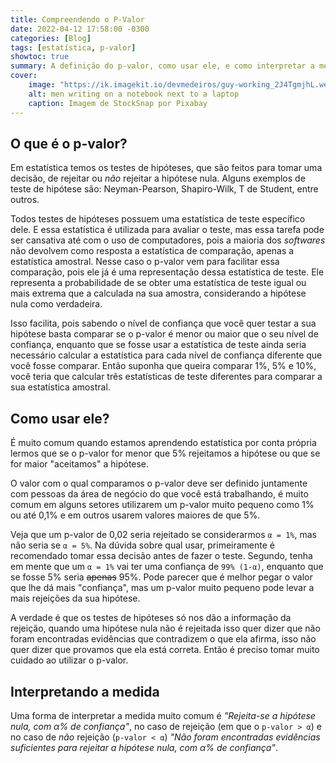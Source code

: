 ```yaml
---
title: Compreendendo o P-Valor
date: 2022-04-12 17:58:00 -0300
categories: [Blog]
tags: [estatística, p-valor]
showtoc: true
summary: A definição do p-valor, como usar ele, e como interpretar a medida
cover:
    image: "https://ik.imagekit.io/devmedeiros/guy-working_2J4TgmjhL.webp"
    alt: men writing on a notebook next to a laptop
    caption: Imagem de StockSnap por Pixabay
---
```


## O que é o p-valor?

Em estatística temos os testes de hipóteses, que são feitos para tomar uma decisão, de rejeitar ou *não* rejeitar a hipótese nula. Alguns exemplos de teste de hipótese são: Neyman-Pearson, Shapiro-Wilk, T de Student, entre outros.

Todos testes de hipóteses possuem uma estatística de teste específico dele. E essa estatística é utilizada para avaliar o teste, mas essa tarefa pode ser cansativa até com o uso de computadores, pois a maioria dos _softwares_ não devolvem como resposta a estatística de comparação, apenas a estatística amostral. Nesse caso o p-valor vem para facilitar essa comparação, pois ele já é uma representação dessa estatística de teste. Ele representa a probabilidade de se obter uma estatística de teste igual ou mais extrema que a calculada na sua amostra, considerando a hipótese nula como verdadeira.

Isso facilita, pois sabendo o nível de confiança que você quer testar a sua hipótese basta comparar se o p-valor é menor ou maior que o seu nível de confiança, enquanto que se fosse usar a estatística de teste ainda seria necessário calcular a estatística para cada nível de confiança diferente que você fosse comparar. Então suponha que queira comparar 1%, 5% e 10%, você teria que calcular três estatísticas de teste diferentes para comparar a sua estatística amostral.

## Como usar ele?

É muito comum quando estamos aprendendo estatística por conta própria lermos que se o p-valor for menor que 5% rejeitamos a hipótese ou que se for maior "aceitamos" a hipótese.

O valor com o qual comparamos o p-valor deve ser definido juntamente com pessoas da área de negócio do que você está trabalhando, é muito comum em alguns setores utilizarem um p-valor muito pequeno como 1% ou até 0,1% e em outros usarem valores maiores de que 5%.

Veja que um p-valor de 0,02 seria rejeitado se considerarmos `α = 1%`, mas não seria se `α = 5%`. Na dúvida sobre qual usar, primeiramente é recomendado tomar essa decisão antes de fazer o teste. Segundo, tenha em mente que um `α = 1%` vai ter uma confiança de `99% (1-α)`, enquanto que se fosse 5% seria ~~apenas~~ 95%. Pode parecer que é melhor pegar o valor que lhe dá mais "confiança", mas um p-valor muito pequeno pode levar a mais rejeições da sua hipótese.

A verdade é que os testes de hipóteses só nos dão a informação da rejeição, quando uma hipótese nula não é rejeitada isso quer dizer que não foram encontradas evidências que contradizem o que ela afirma, isso não quer dizer que provamos que ela está correta. Então é preciso tomar muito cuidado ao utilizar o p-valor.

## Interpretando a medida

Uma forma de interpretar a medida muito comum é _"Rejeita-se a hipótese nula, com α% de confiança"_, no caso de rejeição (em que o `p-valor > α`) e no caso de *não* rejeição (`p-valor < α`) _"Não foram encontradas evidências suficientes para rejeitar a hipótese nula, com α% de confiança"_.
